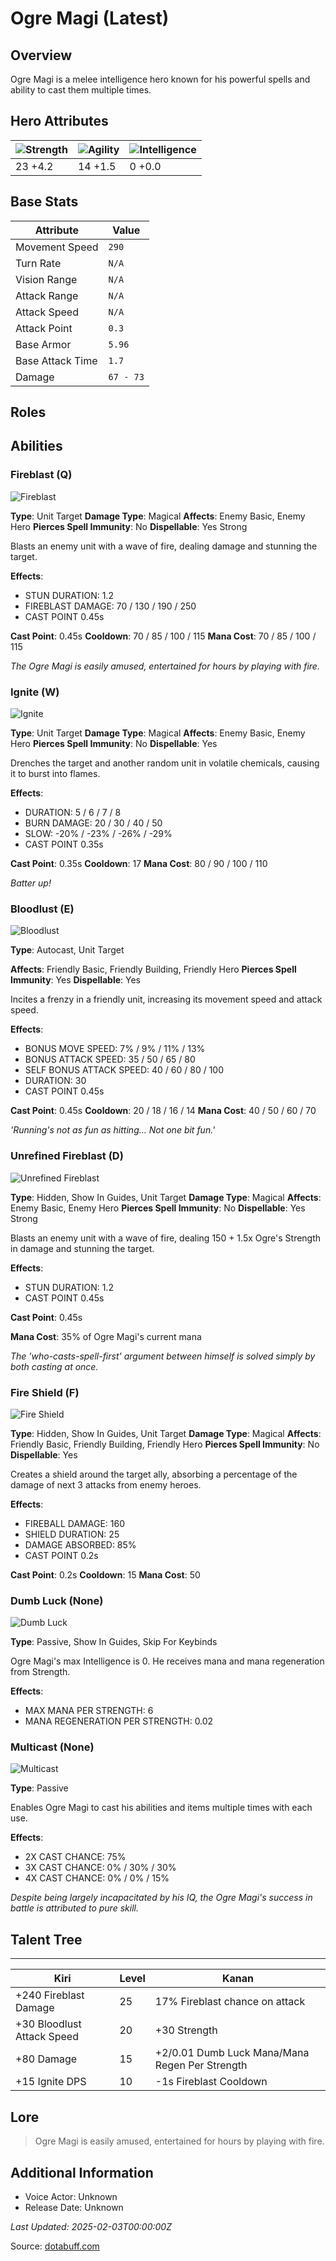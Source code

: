 # Ogre Magi (Latest)

## Overview
Ogre Magi is a melee intelligence hero known for his powerful spells and ability to cast them multiple times.

## Hero Attributes
| ![Strength](https://www.dotabuff.com/assets/hero_str-c4c83daf6344eee5758e6634a6535394cdcf03a9a8292076260cbe42b76d1b4c.png) | ![Agility](https://www.dotabuff.com/assets/hero_agi-f7c48b4a53d1a3f879d97d7afce7326b01d4a1a053fec8ea922ac6bbbe7947d7.png) | ![Intelligence](https://www.dotabuff.com/assets/hero_int-b590a71ef3df24fd995abacac069e7dbf3ee126cc67d6969bb3bea8034124232.png) |
|------------------------|------------------------|----------------------------|
| 23 +4.2             | 14 +1.5              | 0 +0.0            |

## Base Stats
| Attribute | Value |
|-----------|-------|
| Movement Speed | `290` |
| Turn Rate | `N/A` |
| Vision Range | `N/A` |
| Attack Range | `N/A` |
| Attack Speed | `N/A` |
| Attack Point | `0.3` |
| Base Armor | `5.96` |
| Base Attack Time | `1.7` |
| Damage | `67 - 73` |

## Roles


## Abilities
### Fireblast (Q)
![Fireblast](https://www.dotabuff.com/assets/skills/ogre-magi-fireblast-5438-f2f0bb365246551bc1c5a9b9239a24aea63ae62205094a0e6769c773fff8ce62.jpg)

**Type**: Unit Target
**Damage Type**: Magical
**Affects**: Enemy Basic, Enemy Hero
**Pierces Spell Immunity**: No
**Dispellable**: Yes Strong

Blasts an enemy unit with a wave of fire, dealing damage and stunning the target.

**Effects**:
- STUN DURATION: 1.2
- FIREBLAST DAMAGE: 70 / 130 / 190 / 250
- CAST POINT 0.45s

**Cast Point**: 0.45s
**Cooldown**: 70 / 85 / 100 / 115
**Mana Cost**: 70 / 85 / 100 / 115

*The Ogre Magi is easily amused, entertained for hours by playing with fire.*

### Ignite (W)
![Ignite](https://www.dotabuff.com/assets/skills/ogre-magi-ignite-5439-f1f40cee2ba4cda6f0367967de0e1e779bff391fd35b589d70796f754a34d664.jpg)

**Type**: Unit Target
**Damage Type**: Magical
**Affects**: Enemy Basic, Enemy Hero
**Pierces Spell Immunity**: No
**Dispellable**: Yes

Drenches the target and another random unit in volatile chemicals, causing it to burst into flames.

**Effects**:
- DURATION: 5 / 6 / 7 / 8
- BURN DAMAGE: 20 / 30 / 40 / 50
- SLOW: -20% / -23% / -26% / -29%
- CAST POINT 0.35s

**Cast Point**: 0.35s
**Cooldown**: 17
**Mana Cost**: 80 / 90 / 100 / 110

*Batter up!*

### Bloodlust (E)
![Bloodlust](https://www.dotabuff.com/assets/skills/ogre-magi-bloodlust-5440-8e2095214d866d8b3151ebe770bff91248926d23743fb2a1c46ec14706e2eba9.jpg)

**Type**: Autocast, Unit Target

**Affects**: Friendly Basic, Friendly Building, Friendly Hero
**Pierces Spell Immunity**: Yes
**Dispellable**: Yes

Incites a frenzy in a friendly unit, increasing its movement speed and attack speed.

**Effects**:
- BONUS MOVE SPEED: 7% / 9% / 11% / 13%
- BONUS ATTACK SPEED: 35 / 50 / 65 / 80
- SELF BONUS ATTACK SPEED: 40 / 60 / 80 / 100
- DURATION: 30
- CAST POINT 0.45s

**Cast Point**: 0.45s
**Cooldown**: 20 / 18 / 16 / 14
**Mana Cost**: 40 / 50 / 60 / 70

*'Running's not as fun as hitting... Not one bit fun.'*

### Unrefined Fireblast (D)
![Unrefined Fireblast](https://www.dotabuff.com/assets/skills/ogre-magi-unrefined-fireblast-5466-98aa9c0af898e0a7003724fe487621e8a4d267322bda9eb26b98c8d0f76bff63.jpg)

**Type**: Hidden, Show In Guides, Unit Target
**Damage Type**: Magical
**Affects**: Enemy Basic, Enemy Hero
**Pierces Spell Immunity**: No
**Dispellable**: Yes Strong

Blasts an enemy unit with a wave of fire, dealing 150 + 1.5x Ogre's Strength in damage and stunning the target.

**Effects**:
- STUN DURATION: 1.2
- CAST POINT 0.45s

**Cast Point**: 0.45s

**Mana Cost**: 35% of Ogre Magi's current mana

*The 'who-casts-spell-first' argument between himself is solved simply by both casting at once.*

### Fire Shield (F)
![Fire Shield](https://www.dotabuff.com/assets/skills/ogre-magi-fire-shield-648-21eccf3729042bb4a4d4a7fa40b96393eadbff2230794ef94af66782a9d33d45.jpg)

**Type**: Hidden, Show In Guides, Unit Target
**Damage Type**: Magical
**Affects**: Friendly Basic, Friendly Building, Friendly Hero
**Pierces Spell Immunity**: No
**Dispellable**: Yes

Creates a shield around the target ally, absorbing a percentage of the damage of next 3 attacks from enemy heroes.

**Effects**:
- FIREBALL DAMAGE: 160
- SHIELD DURATION: 25
- DAMAGE ABSORBED: 85%
- CAST POINT 0.2s

**Cast Point**: 0.2s
**Cooldown**: 15
**Mana Cost**: 50



### Dumb Luck (None)
![Dumb Luck](None)

**Type**: Passive, Show In Guides, Skip For Keybinds





Ogre Magi's max Intelligence is 0. He receives mana and mana regeneration from Strength.

**Effects**:
- MAX MANA PER STRENGTH: 6
- MANA REGENERATION PER STRENGTH: 0.02







### Multicast (None)
![Multicast](None)

**Type**: Passive





Enables Ogre Magi to cast his abilities and items multiple times with each use.

**Effects**:
- 2X CAST CHANCE: 75%
- 3X CAST CHANCE: 0% / 30% / 30%
- 4X CAST CHANCE: 0% / 0% / 15%





*Despite being largely incapacitated by his IQ, the Ogre Magi's success in battle is attributed to pure skill.*


## Talent Tree
------------
Kiri | Level | Kanan
------|--------|-------
+240 Fireblast Damage | 25 | 17% Fireblast chance on attack
+30 Bloodlust Attack Speed | 20 | +30 Strength
+80 Damage | 15 | +2/0.01 Dumb Luck Mana/Mana Regen Per Strength
+15 Ignite DPS | 10 | -1s Fireblast Cooldown

## Lore
> Ogre Magi is easily amused, entertained for hours by playing with fire.

## Additional Information
- Voice Actor: Unknown
- Release Date: Unknown

_Last Updated: 2025-02-03T00:00:00Z_

Source: [dotabuff.com](https://www.dotabuff.com/heroes/ogre-magi/abilities)
